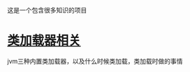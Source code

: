 这是一个包含很多知识的项目

# [类加载器相关](https://github.com/jiejiecool/note/blob/master/src/main/java/com/zhouhe/classloader/classloader.md)

jvm三种内置类加载器，以及什么时候类加载，类加载时做的事情
